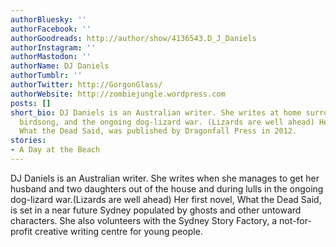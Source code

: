 ```yaml
---
authorBluesky: ''
authorFacebook: ''
authorGoodreads: http://author/show/4136543.D_J_Daniels
authorInstagram: ''
authorMastodon: ''
authorName: DJ Daniels
authorTumblr: ''
authorTwitter: http://GorgonGlass/
authorWebsite: http://zombiejungle.wordpress.com
posts: []
short_bio: DJ Daniels is an Australian writer. She writes at home surrounded by trees,
  birdsong, and the ongoing dog-lizard war. (Lizards are well ahead) Her first novel,
  What the Dead Said, was published by Dragonfall Press in 2012.
stories:
- A Day at the Beach
---
```


DJ Daniels is an Australian writer. She writes when she manages to get her husband and two daughters out of the house and during lulls in the ongoing dog-lizard war.(Lizards are well ahead) Her first novel, What the Dead Said, is set in a near future Sydney populated by ghosts and other untoward characters. She also volunteers with the Sydney Story Factory, a not-for-profit creative writing centre for young people.